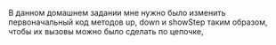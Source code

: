 В данном домашнем задании мне нужно было изменить первоначальный код методов up, down и showStep таким образом, чтобы их вызовы можно было сделать по цепочке, 